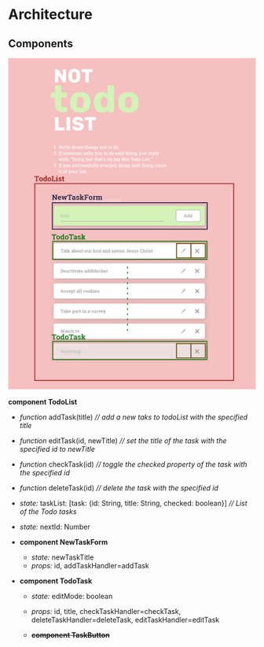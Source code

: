 # Architecture

## Components

![](./img/architecture_mockup.jpg)

**component TodoList**

- _function_ addTask(title) _// add a new taks to todoList with the specified title_
- _function_ editTask(id, newTitle) _// set the title of the task with the specified id to newTitle_
- _function_ checkTask(id) _// toggle the checked property of the task with the specified id_
- _function_ deleteTask(id) _// delete the task with the specified id_

- _state:_ taskList: [task: {id: String, title: String, checked: boolean}] _// List of the Todo tasks_
- _state:_ nextId: Number

- **component NewTaskForm**

  - _state:_ newTaskTitle
  - _props:_ id, addTaskHandler=addTask

- **component TodoTask**

  - _state:_ editMode: boolean
  - _props:_ id, title, checkTaskHandler=checkTask, deleteTaskHandler=deleteTask, editTaskHandler=editTask

  - **~~component TaskButton~~**
